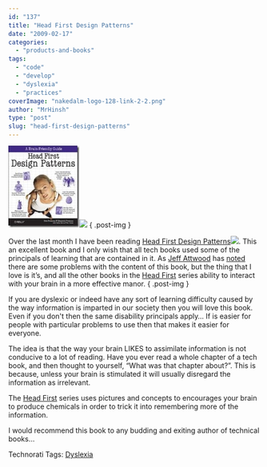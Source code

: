 ```yaml
---
id: "137"
title: "Head First Design Patterns"
date: "2009-02-17"
categories: 
  - "products-and-books"
tags: 
  - "code"
  - "develop"
  - "dyslexia"
  - "practices"
coverImage: "nakedalm-logo-128-link-2-2.png"
author: "MrHinsh"
type: "post"
slug: "head-first-design-patterns"
---
```


[![HadFirstDesignPatterns](images/HeadFirstDesignPatterns_91E0-HadFirstDesignPatterns_thumb-1-1.jpg)](http://www.amazon.co.uk/gp/product/0596007124?ie=UTF8&tag=dyslexicdev-21&linkCode=as2&camp=1634&creative=6738&creativeASIN=0596007124)![](http://www.assoc-amazon.co.uk/e/ir?t=dyslexicdev-21&l=as2&o=2&a=0596007124)
{ .post-img }

Over the last month I have been reading [Head First Design Patterns](http://www.amazon.co.uk/gp/product/0596007124?ie=UTF8&tag=dyslexicdev-21&linkCode=as2&camp=1634&creative=6738&creativeASIN=0596007124)![](http://www.assoc-amazon.co.uk/e/ir?t=dyslexicdev-21&l=as2&o=2&a=0596007124). This an excellent book and I only wish that all tech books used some of the principals of learning that are contained in it. As [Jeff Attwood](http://www.codinghorror.com) has [noted](http://www.codinghorror.com/blog/archives/000380.html) there are some problems with the content of this book, but the thing that I love is it’s, and all the other books in the [Head First](http://www.headfirstlabs.com/) series ability to interact with your brain in a more effective manor.
{ .post-img }

If you are dyslexic or indeed have any sort of learning difficulty caused by the way information is imparted in our society then you will love this book. Even if you don't then the same disability principals apply… If is easier for people with particular problems to use then that makes it easier for everyone.

The idea is that the way your brain LIKES to assimilate information is not conducive to a lot of reading. Have you ever read a whole chapter of a tech book, and then thought to yourself, “What was that chapter about?”. This is because, unless your brain is stimulated it will usually disregard the information as irrelevant.

The [Head First](http://www.headfirstlabs.com/) series uses pictures and concepts to encourages your brain to produce chemicals in order to trick it into remembering more of the information.

I would recommend this book to any budding and exiting author of technical books…

Technorati Tags: [Dyslexia](http://technorati.com/tags/Dyslexia)




